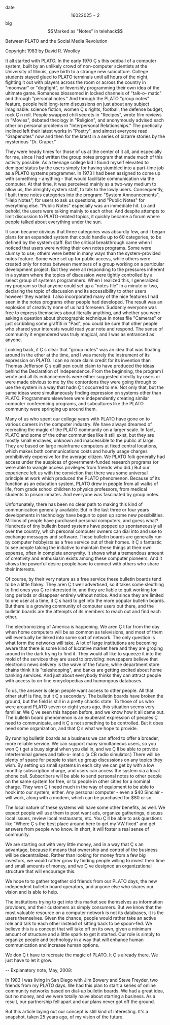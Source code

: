date$$16022025-2$$
big$$Marked as "Notes" in telehack$$

Between PLATO and the Social Media Revolution

Copyright    1983 by David R. Woolley

It all started with PLATO. In the early 1970 Ç s this oddball of a computer
system, built by an unlikely crowd of non-computer scientists at the
University of Illinois, gave birth to a strange new subculture. College
students stayed glued to PLATO terminals until all hours of the night,
fighting it out with players across the room or across the country in
"moonwar" or "dogfight", or feverishly programming their own idea of the
ultimate game. Romances blossomed in locked channels of "talk-o- matic" and
through "personal notes." And through the PLATO "group notes" feature, people
held long-term discussions on just about any subject imaginable: science
fiction, women Ç s rights, football, the defense budget, rock  Ç n roll. People
swapped chili secrets in "Recipes", wrote film reviews in "Movies", debated
theology in "Religion", and anonymously advised each other on personal
problems in "Interpersonal Relationships." The poetically inclined left their
latest works in "Poetry", and almost everyone read "Grapenotes" now and then
for the latest in a series of bizarre stories by the mysterious "Dr. Graper."

They were heady times for those of us at the center of it all, and especially
for me, since I had written the group notes program that made much of this
activity possible. As a teenage college kid I found myself elevated to demigod
status by the users simply for having stumbled into a part-time job as a PLATO
systems programmer. In 1973 I had been assigned to come up with something -
anything - that would facilitate communication via the computer. At that time,
it was perceived mainly as a two-way medium to allow us, the almighty system
staff, to talk to the lowly users. Consequently, I built three notes
categories into the program: "System Announcements", "Help Notes", for users
to ask us questions, and "Public Notes" for everything else. "Public Notes"
especially was an immediate hit. Lo and behold, the users were talking mainly
to each other. And despite attempts to limit discussion to PLATO-related
topics, it quickly became a forum where people talked about everything under
the sun.

It soon became obvious that three categories was absurdly few, and I began
plans for an expanded system that could handle up to 60 categories, to be
defined by the system staff. But the critical breakthrough came when I noticed
that users were writing their own notes programs. Some were clumsy to use;
others were better in many ways than the system-provided notes feature. Some
were set up for public access, while others were created only for notes
between members of a group working on a particular development project. But
they were all responding to the pressures inherent in a system where the
topics of discussion were tightly controlled by a select group of systems
programmers. When I realized this, I generalized my program so that anyone
could set up a "notes file" in a minute or two, declaring the topic of
discussion and its accessibility to other users however they wanted. I also
incorporated many of the nice features I had seen in the notes programs other
people had developed. The result was an explosion of creativity none of us had
foreseen. Suddenly everyone was free to express themselves about literally
anything, and whether you were asking a question about photographic technique
in notes file "Cameras" or just scribbling some graffiti in "Pad", you could
be sure that other people who shared your interests would read your note and
respond. The sense of community it engendered was truly magical, and I was as
entranced as anyone.

Looking back, it Ç s clear that "group notes" was an idea that was floating
around in the ether at the time, and I was merely the instrument of its
expression on PLATO. I can no more claim credit for its invention than Thomas
Jefferson Ç s quill pen could claim to have produced the ideas behind the
Declaration of Independence. From the beginning, the program I wrote and all
its enhancements were either suggested directly by users or were made obvious
to me by the contortions they were going through to use the system in a way
that hadn Ç t occurred to me. Not only that, but the same ideas were
simultaneously finding expression on systems other than PLATO. Programmers
elsewhere were independently creating similar computer conferencing programs,
and subcultures like the PLATO community were springing up around them.

Many of us who spent our college years with PLATO have gone on to various
careers in the computer industry. We have always dreamed of recreating the
magic of the PLATO community on a larger scale. In fact, PLATO and some of the
other communities like it still exist, but they are mostly small enclaves,
unknown and inaccessible to the public at large. They are based on large
mainframe computers at fixed central locations, which makes both
communications costs and hourly usage charges prohibitively expensive for the
average citizen. We PLATO folk generally had access under the auspices of
government-funded research programs (or were able to wangle access privileges
from friends who did.) But our experience left us with the conviction that
there was some universal principle at work which produced the PLATO
phenomenon. Because of its function as an education system, PLATO drew in
people from all walks of life, from grade school children to physics
professors, from medical students to prison inmates. And everyone was
fascinated by group notes.

Unfortunately, there has been no clear path to making this kind of
communication generally available. But in the last three or four years
developments in technology have begun to open up some new possibilities.
Millions of people have purchased personal computers, and guess what? Hundreds
of tiny bulletin board systems have popped up spontaneously all over the
country, which personal computer owners can dial into and use to exchange
messages and software. These bulletin boards are generally run by computer
hobbyists as a free service out of their homes. It Ç s fantastic to see people
taking the initiative to maintain these things at their own expense, often in
complete anonymity. It shows what a tremendous amount of creativity and
enthusiasm exists among these computer pioneers. And it shows the powerful
desire people have to connect with others who share their interests.

Of course, by their very nature as a free service these bulletin boards tend
to be a little flakey. They aren Ç t well advertised, so it takes some sleuthing
to find ones you Ç re interested in, and they are liable to quit working for
long periods or disappear entirely without notice. And since they are limited
to one user at a time, it Ç s hard to get into the more popular bulletin boards.
But there is a growing community of computer users out there, and the bulletin
boards are the attempts of its members to reach out and find each other.

The electronicizing of America is happening. We aren Ç t far from the day when
home computers will be as common as televisions, and most of them will
eventually be linked into some sort of network. The only question is what form
the networks will take. A lot of large institutions are becoming aware that
there is some kind of lucrative market here and they are groping around in the
dark trying to find it. They would all like to squeeze it into the mold of the
services they are used to providing: newspapers believe that electronic news
delivery is the wave of the future, while department store chains think it is
"teleshopping", and banks are getting excited about home banking services. And
just about everybody thinks they can attract people with access to on-line
encyclopedias and humongous databases.

To us, the answer is clear: people want access to other people. All that other
stuff is fine, but it Ç s secondary. The bulletin boards have broken the ground,
but the field is still in a pretty chaotic state. To those of us who were
around PLATO seven or eight years ago, this situation seems very familiar.
We Ç ve seen this happen before, and we know how it all came out. The bulletin
board phenomenon is an exuberant expression of peoples Ç  need to communicate,
and it Ç s not something to be controlled. But it does need some organization,
and that Ç s what we hope to provide.

By running bulletin boards as a business we can afford to offer a broader,
more reliable service. We can support many simultaneous users, so you won Ç t
get a busy signal when you dial in, and we Ç ll be able to provide interterminal
games and talk-o- matic (a CB radio simulator.) There will be plenty of space
for people to start up group discussions on any topics they wish. By setting
up small systems in each city we can get by with a low monthly subscription
charge, and users can access the system via a local phone call. Subscribers
will be able to send personal notes to other people on the same system for
free, or to people in other cities for a nominal charge. They won Ç t need much
in the way of equipment to be able to hook into our system, either. Any
personal computer - even a $40 Sinclair - will work, along with a modem, which
can be purchased for $80 or so.

The local nature of these systems will have some other benefits, as well. We
expect people will use them to post want ads, organize gatherings, discuss
local issues, review local restaurants, etc. You Ç ll be able to ask questions
like "Where Ç s the best place around here to get my VW fixed" and get answers
from people who know. In short, it will foster a real sense of community.

We are starting out with very little money, and in a way that Ç s an advantage,
because it means that ownership and control of the business will be
decentralized. Rather than looking for money from a few big investors, we
would rather grow by finding people willing to invest their time and small
amounts of money, and we Ç ve designed an organizational structure that will
encourage this.

We hope to to gather together old friends from our PLATO days, the new
independent bulletin board operators, and anyone else who shares our vision
and is able to help.

The institutions trying to get into this market see themselves as information
providers, and their customers as simply consumers. But we know that the most
valuable resource on a computer network is not its databases, it is the users
themselves. Given the chance, people would rather take an active role and talk
to each other instead of sitting back to be spoon-fed. We believe this is a
concept that will take off on its own, given a minimum amount of structure and
a little spark to get it started. Our role is simply to organize people and
technology in a way that will enhance human communication and increase human
options.

We don Ç t have to recreate the magic of PLATO. It Ç s already there. We just have
to let it grow.


--
Explanatory note, May, 2008:

In 1983 I was living in San Diego with Jim Bowery and Steve Freyder, two
friends from my PLATO days. We had this plan to start a series of online
community networks based on dial-up bulletin boards. We had a great idea, but
no money, and we were totally naive about starting a business. As a result,
our partnership fell apart and our plans never got off the ground.

But this article laying out our concept is still kind of interesting. It's a
snapshot, taken 25 years ago, of my vision of the future.
